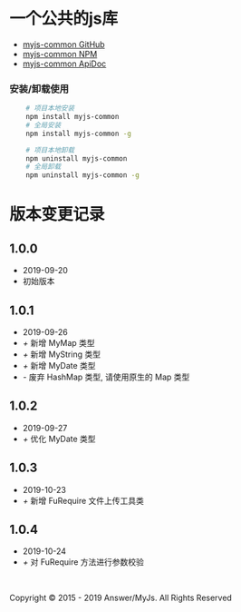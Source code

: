 # 一个公共的js库
 - [myjs-common GitHub](https://github.com/AnswerAIL/myjs-common)
 - [myjs-common NPM](https://www.npmjs.com/package/myjs-common)
 - [myjs-common ApiDoc](https://github.com/AnswerAIL/myjs-common/blob/master/docs/HANDBOOK.md)


### 安装/卸载使用
```bash
    # 项目本地安装
    npm install myjs-common
    # 全局安装
    npm install myjs-common -g

    # 项目本地卸载
    npm uninstall myjs-common
    # 全局卸载
    npm uninstall myjs-common -g
```


# 版本变更记录

## 1.0.0
 - 2019-09-20
 - 初始版本

## 1.0.1

- 2019-09-26
- *+* 新增 MyMap 类型
- *+* 新增 MyString 类型
- *+* 新增 MyDate 类型
- *-* 废弃 HashMap 类型, 请使用原生的 Map 类型

## 1.0.2

- 2019-09-27
- *+* 优化 MyDate 类型

## 1.0.3

- 2019-10-23
- *+* 新增 FuRequire 文件上传工具类

## 1.0.4

- 2019-10-24
- *+* 对 FuRequire 方法进行参数校验



&nbsp;


Copyright © 2015 - 2019 Answer/MyJs. All Rights Reserved